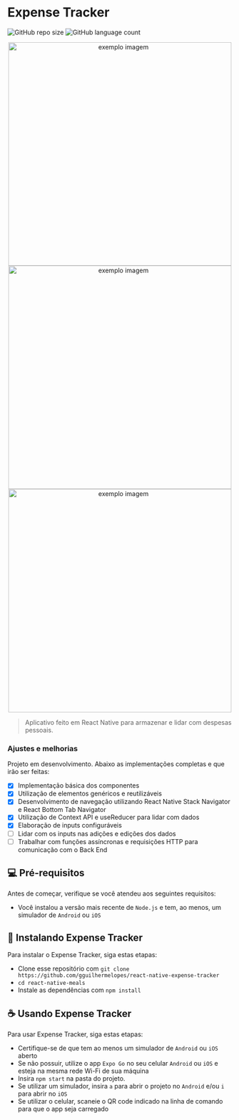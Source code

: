 # Expense Tracker

![GitHub repo size](https://img.shields.io/github/repo-size/gguilhermelopes/react-native-expense-tracker?style=for-the-badge)
![GitHub language count](https://img.shields.io/github/languages/count/gguilhermelopes/react-native-expense-tracker?style=for-the-badge)

<p align="center" >
<img src="./doc-imgs/img1.png" alt="exemplo imagem" height="500px" style=margin-right: '20px' >
<img src="./doc-imgs/img2.png" alt="exemplo imagem" height="500px" style=margin-right: '20px' >
<img src="./doc-imgs/img3.png" alt="exemplo imagem" height="500px"  >

 

</p>

> Aplicativo feito em React Native para armazenar e lidar com despesas pessoais.

### Ajustes e melhorias

Projeto em desenvolvimento. Abaixo as implementações completas e que irão ser feitas:

- [x] Implementação básica dos componentes
- [x] Utilização de elementos genéricos e reutilizáveis
- [x] Desenvolvimento de navegação utilizando React Native Stack Navigator e React Bottom Tab Navigator
- [x] Utilização de Context API e useReducer para lidar com dados
- [x] Elaboração de inputs configuráveis
- [ ] Lidar com os inputs nas adições e edições dos dados
- [ ] Trabalhar com funções assíncronas e requisições HTTP para comunicação com o Back End

## 💻 Pré-requisitos

Antes de começar, verifique se você atendeu aos seguintes requisitos:

- Você instalou a versão mais recente de `Node.js` e tem, ao menos, um simulador de `Android` ou `iOS`

## 🚀 Instalando Expense Tracker

Para instalar o Expense Tracker, siga estas etapas:

- Clone esse repositório com `git clone https://github.com/gguilhermelopes/react-native-expense-tracker`
- `cd react-native-meals`
- Instale as dependências com `npm install`

## ☕ Usando Expense Tracker

Para usar Expense Tracker, siga estas etapas:

- Certifique-se de que tem ao menos um simulador de `Android` ou `iOS` aberto
- Se não possuir, utilize o app `Expo Go` no seu celular `Android` ou `iOS` e esteja na mesma rede Wi-Fi de sua máquina
- Insira `npm start` na pasta do projeto.
- Se utilizar um simulador, insira `a` para abrir o projeto no `Android` e/ou `i` para abrir no `iOS`
- Se utilizar o celular, scaneie o QR code indicado na linha de comando para que o app seja carregado
